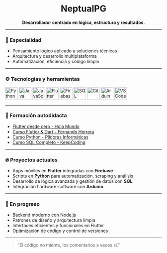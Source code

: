 <h1 align="center">NeptualPG</h1>
<p align="center"><strong>Desarrollador centrado en lógica, estructura y resultados.</strong></p>

---

### 🧠 Especialidad

- Pensamiento lógico aplicado a soluciones técnicas
- Arquitectura y desarrollo multiplataforma
- Automatización, eficiencia y código limpio

---

### ⚙️ Tecnologías y herramientas

<p align="left">
  <img src="https://cdn.jsdelivr.net/gh/devicons/devicon/icons/python/python-original.svg" width="40" height="40" alt="Python"/>
  <img src="https://cdn.jsdelivr.net/gh/devicons/devicon/icons/java/java-original.svg" width="40" height="40" alt="Java"/>
  <img src="https://cdn.jsdelivr.net/gh/devicons/devicon/icons/javascript/javascript-original.svg" width="40" height="40" alt="JavaScript"/>
  <img src="https://cdn.jsdelivr.net/gh/devicons/devicon/icons/flutter/flutter-original.svg" width="40" height="40" alt="Flutter"/>
  <img src="https://cdn.jsdelivr.net/gh/devicons/devicon/icons/firebase/firebase-plain.svg" width="40" height="40" alt="Firebase"/>
  <img src="https://cdn.jsdelivr.net/gh/devicons/devicon/icons/mysql/mysql-original.svg" width="40" height="40" alt="SQL"/>
  <img src="https://cdn.jsdelivr.net/gh/devicons/devicon/icons/git/git-original.svg" width="40" height="40" alt="Git"/>
  <img src="https://cdn.jsdelivr.net/gh/devicons/devicon/icons/arduino/arduino-original.svg" width="40" height="40" alt="Arduino"/>
  <img src="https://cdn.jsdelivr.net/gh/devicons/devicon/icons/vscode/vscode-original.svg" width="40" height="40" alt="VSCode"/>
</p>

---

### 📘 Formación autodidacta

- [Flutter desde cero - Hola Mundo](https://www.youtube.com/watch?v=G3e-cpL7ofc)  
- [Curso Flutter & Dart - Fernando Herrera](https://www.youtube.com/watch?v=EerdGm-ehJQ&t=8587s)  
- [Curso Python - Píldoras Informáticas](https://www.youtube.com/watch?v=hrTQipWp6co&t=2095s)  
- [Curso SQL Completo - KeepCoding](https://www.youtube.com/watch?v=1ibmWyt8hfw)

---

### 🔥 Proyectos actuales

- Apps móviles en **Flutter** integradas con **Firebase**
- Scripts en **Python** para automatización, scraping y análisis
- Desarrollo de lógica avanzada y gestión de datos con **SQL**
- Integración hardware-software con **Arduino**

---

### 🚧 En progreso

- Backend moderno con Node.js
- Patrones de diseño y arquitectura limpia
- Interfaces eficientes y funcionales en Flutter
- Optimización de código y control de versiones

---
> “El código no miente, los comentarios a veces sí.”
